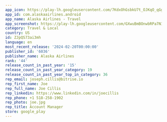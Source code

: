 ```yaml
---
app_icon: https://play-lh.googleusercontent.com/7KdxOhGsbkU7t_OJKqO_qGgvG8eH4W7H0CWG3ExpwJbdHk1B1YRmbzNXXMGMEZMxjaQ
app_id: com.alaskaairlines.android
app_name: Alaska Airlines - Travel
app_screenshot: https://play-lh.googleusercontent.com/GXwuBmBOnwbRPa7N17HfK8G5ccvNvAqD-ciaWJyejZfGcNVAjLfys3t3kE9htp62yPg
category: Travel & Local
country: US
id: ZJpQS73ai3mh
language: en
most_recent_release: '2024-02-20T00:00:00'
publisher_id: '6036'
publisher_name: Alaska Airlines
rank: '44'
release_count_in_past_year: '15'
release_count_in_past_year_category: 19
release_count_in_past_year_top_in_category: 36
rep_email: joseph.cillis@bitrise.io
rep_first_name: Joe
rep_full_name: Joe Cillis
rep_linkedin: https://www.linkedin.com/in/joecillis
rep_phone: +1 518-258-1902
rep_photo: joe.jpg
rep_title: Account Manager
store: google_play
---
```

